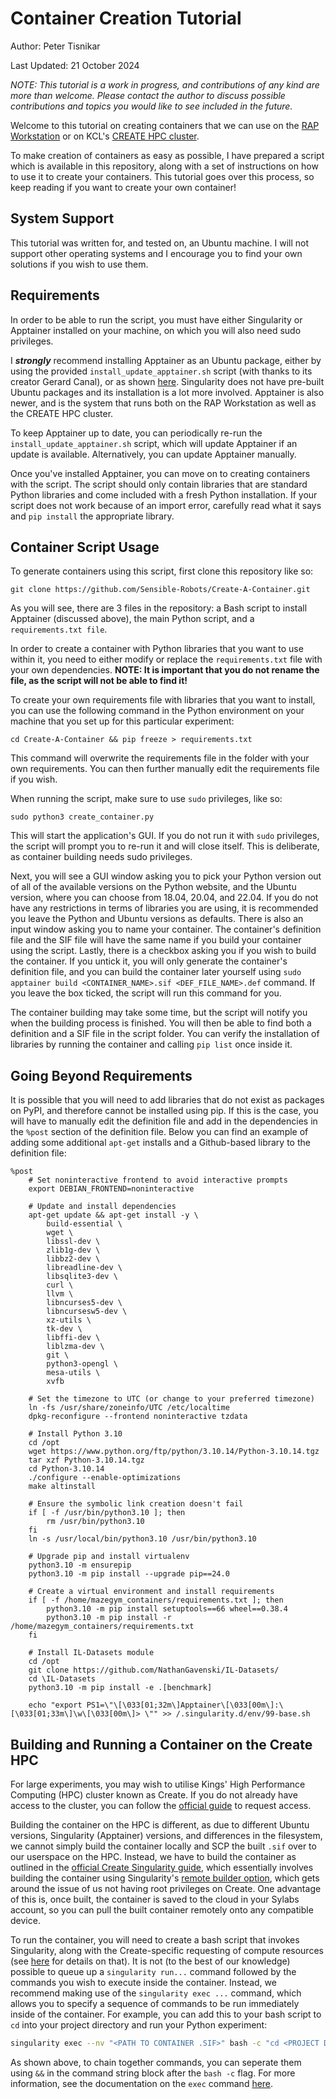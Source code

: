 # Container Creation Tutorial
Author: Peter Tisnikar

Last Updated: 21 October 2024

*NOTE: This tutorial is a work in progress, and contributions of any kind are more than welcome. Please contact the author to discuss possible contributions and topics you would like to see included in the future.*

Welcome to this tutorial on creating containers that we can use on the [RAP Workstation](https://github.com/Sensible-Robots/Workstation-Experiments) or on KCL's [CREATE HPC cluster](https://docs.er.kcl.ac.uk/).

To make creation of containers as easy as possible, I have prepared a script which is available in this repository, along with a set of instructions on how to use it to create your containers. This tutorial goes over this process, so keep reading if you want to create your own container!

## System Support

This tutorial was written for, and tested on, an Ubuntu machine. I will not support other operating systems and I encourage you to find your own solutions if you wish to use them.

## Requirements

In order to be able to run the script, you must have either Singularity or Apptainer installed on your machine, on which you will also need sudo privileges.

I ***strongly*** recommend installing Apptainer as an Ubuntu package, either by using the provided ```install_update_apptainer.sh``` script (with thanks to its creator Gerard Canal), or as shown [here](https://apptainer.org/docs/admin/1.2/installation.html). Singularity does not have pre-built Ubuntu packages and its installation is a lot more involved. Apptainer is also newer, and is the system that runs both on the RAP Workstation as well as the CREATE HPC cluster.

To keep Apptainer up to date, you can periodically re-run the ```install_update_apptainer.sh``` script, which will update Apptainer if an update is available. Alternatively, you can update Apptainer manually.

Once you've installed Apptainer, you can move on to creating containers with the script. The script should only contain libraries that are standard Python libraries and come included with a fresh Python installation. If your script does not work because of an import error, carefully read what it says and ```pip install``` the appropriate library.

## Container Script Usage

To generate containers using this script, first clone this repository like so:
```
git clone https://github.com/Sensible-Robots/Create-A-Container.git
```
As you will see, there are 3 files in the repository: a Bash script to install Apptainer (discussed above), the main Python script, and a ```requirements.txt file```.

In order to create a container with Python libraries that you want to use within it, you need to either modify or replace the ```requirements.txt``` file with your own dependencies. **NOTE: It is important that you do not rename the file, as the script will not be able to find it!**

To create your own requirements file with libraries that you want to install, you can use the following command in the Python environment on your machine that you set up for this particular experiment:
```
cd Create-A-Container && pip freeze > requirements.txt
```
This command will overwrite the requirements file in the folder with your own requirements. You can then further manually edit the requirements file if you wish.

When running the script, make sure to use ```sudo``` privileges, like so:
```
sudo python3 create_container.py
```
This will start the application's GUI. If you do not run it with ```sudo``` privileges, the script will prompt you to re-run it and will close itself. This is deliberate, as container building needs sudo privileges.

Next, you will see a GUI window asking you to pick your Python version out of all of the available versions on the Python website, and the Ubuntu version, where you can choose from 18.04, 20.04, and 22.04. If you do not have any restrictions in terms of libraries you are using, it is recommended you leave the Python and Ubuntu versions as defaults. There is also an input window asking you to name your container. The container's definition file and the SIF file will have the same name if you build your container using the script. Lastly, there is a checkbox asking you if you wish to build the container. If you untick it, you will only generate the container's definition file, and you can build the container later yourself using ```sudo apptainer build <CONTAINER_NAME>.sif <DEF_FILE_NAME>.def``` command. If you leave the box ticked, the script will run this command for you.

The container building may take some time, but the script will notify you when the building process is finished. You will then be able to find both a definition and a SIF file in the script folder. You can verify the installation of libraries by running the container and calling ```pip list``` once inside it.

## Going Beyond Requirements

It is possible that you will need to add libraries that do not exist as packages on PyPI, and therefore cannot be installed using pip. If this is the case, you will have to manually edit the definition file and add in the dependencies in the ```%post``` section of the definition file. Below you can find an example of adding some additional ```apt-get``` installs and a Github-based library to the definition file:
```
%post
    # Set noninteractive frontend to avoid interactive prompts
    export DEBIAN_FRONTEND=noninteractive
    
    # Update and install dependencies
    apt-get update && apt-get install -y \
        build-essential \
        wget \
        libssl-dev \
        zlib1g-dev \
        libbz2-dev \
        libreadline-dev \
        libsqlite3-dev \
        curl \
        llvm \
        libncurses5-dev \
        libncursesw5-dev \
        xz-utils \
        tk-dev \
        libffi-dev \
        liblzma-dev \
        git \
        python3-opengl \
        mesa-utils \
        xvfb
        
    # Set the timezone to UTC (or change to your preferred timezone)
    ln -fs /usr/share/zoneinfo/UTC /etc/localtime
    dpkg-reconfigure --frontend noninteractive tzdata

    # Install Python 3.10
    cd /opt
    wget https://www.python.org/ftp/python/3.10.14/Python-3.10.14.tgz
    tar xzf Python-3.10.14.tgz
    cd Python-3.10.14
    ./configure --enable-optimizations
    make altinstall
    
    # Ensure the symbolic link creation doesn't fail
    if [ -f /usr/bin/python3.10 ]; then
        rm /usr/bin/python3.10
    fi
    ln -s /usr/local/bin/python3.10 /usr/bin/python3.10

    # Upgrade pip and install virtualenv
    python3.10 -m ensurepip
    python3.10 -m pip install --upgrade pip==24.0

    # Create a virtual environment and install requirements
    if [ -f /home/mazegym_containers/requirements.txt ]; then
    	python3.10 -m pip install setuptools==66 wheel==0.38.4
        python3.10 -m pip install -r /home/mazegym_containers/requirements.txt
    fi
    
    # Install IL-Datasets module
    cd /opt
    git clone https://github.com/NathanGavenski/IL-Datasets/ 
    cd \IL-Datasets
    python3.10 -m pip install -e .[benchmark]
    
    echo "export PS1=\"\[\033[01;32m\]Apptainer\[\033[00m\]:\[\033[01;33m\]\w\[\033[00m\]> \"" >> /.singularity.d/env/99-base.sh

```
## Building and Running a Container on the Create HPC
For large experiments, you may wish to utilise Kings' High Performance Computing (HPC) cluster known as Create. If you do not already have access to the cluster, you can follow the [official guide](https://docs.er.kcl.ac.uk/CREATE/access/) to request access.

Building the container on the HPC is different, as due to different Ubuntu versions, Singularity (Apptainer) versions, and differences in the filesystem, we cannot simply build the container locally and SCP the built `.sif` over to our userspace on the HPC. Instead, we have to build the container as outlined in the [official Create Singularity guide](https://docs.er.kcl.ac.uk/CREATE/software/singularity/), which essentially involves building the container using Singularity's [remote builder option](https://cloud.sylabs.io/builder), which gets around the issue of us not having root privileges on Create. One advantage of this is, once built, the container is saved to the cloud in your Sylabs account, so you can pull the built container remotely onto any compatible device.

To run the container, you will need to create a bash script that invokes Singularity, along with the Create-specific requesting of compute resources (see [here](https://docs.er.kcl.ac.uk/CREATE/running_jobs/) for details on that). It is not (to the best of our knowledge) possible to queue up a `singularity run...` command followed by the commands you wish to execute inside the container. Instead, we recommend making use of the `singularity exec ...` command, which allows you to specify a sequence of commands to be run immediately inside of the container. For example, you can add this to your bash script to `cd` into your project directory and run your Python experiment:

```bash
singularity exec --nv "<PATH TO CONTAINER .SIF>" bash -c "cd <PROJECT DIRECTORY PATH> && pythonX.X <YOUR AWESOME EXPERIMENT>.py"
```

As shown above, to chain together commands, you can seperate them using `&&` in the command string block after the `bash -c` flag. For more information, see the documentation on the `exec` command [here](https://docs.sylabs.io/guides/3.1/user-guide/cli/singularity_exec.html).



